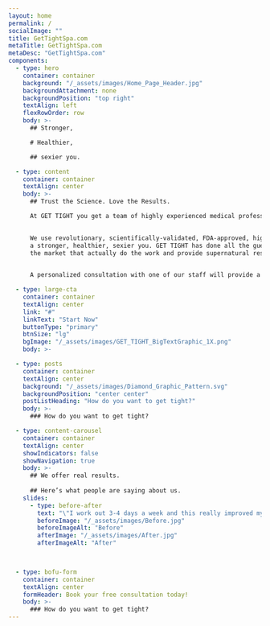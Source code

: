 ```yaml
---
layout: home
permalink: /
socialImage: ""
title: GetTightSpa.com
metaTitle: GetTightSpa.com
metaDesc: "GetTightSpa.com"
components:
  - type: hero
    container: container
    background: "/_assets/images/Home_Page_Header.jpg"
    backgroundAttachment: none
    backgroundPosition: "top right"
    textAlign: left
    flexRowOrder: row
    body: >-
      ## Stronger,

      # Healthier,

      ## sexier you.

  - type: content
    container: container
    textAlign: center
    body: >-
      ## Trust the Science. Love the Results.

      At GET TIGHT you get a team of highly experienced medical professionals led by a trusted doctor with 20 years of clinical experience and 10 years as a highly rated doctor in West Hartford. We are committed to giving you 5-star treatment and significant, satisfying results.
 

      We use revolutionary, scientifically-validated, FDA-approved, high-tech machines and methods that are customized to achieve 
      a stronger, healthier, sexier you. GET TIGHT has done all the guesswork for you, Dr. Beausoleil has selected the only devices on 
      the market that actually do the work and provide supernatural results.
      

      A personalized consultation with one of our staff will provide a tailored treatment plan to address your areas of concern.

  - type: large-cta
    container: container
    textAlign: center
    link: "#"
    linkText: "Start Now"
    buttonType: "primary"
    btnSize: "lg"
    bgImage: "/_assets/images/GET_TIGHT_BigTextGraphic_1X.png"
    body: >-

  - type: posts
    container: container
    textAlign: center
    background: "/_assets/images/Diamond_Graphic_Pattern.svg"
    backgroundPosition: "center center"
    postListHeading: "How do you want to get tight?"
    body: >-
      ### How do you want to get tight?

  - type: content-carousel
    container: container
    textAlign: center
    showIndicators: false
    showNavigation: true
    body: >-
      ## We offer real results.
      
      ## Here’s what people are saying about us.
    slides:
      - type: before-after
        text: "\"I work out 3-4 days a week and this really improved my ab workout. I’m so thankful for this treatment; it made me feel strong again.\""
        beforeImage: "/_assets/images/Before.jpg"
        beforeImageAlt: "Before"
        afterImage: "/_assets/images/After.jpg"
        afterImageAlt: "After"

    

  - type: bofu-form
    container: container
    textAlign: center
    formHeader: Book your free consultation today!
    body: >-
      ### How do you want to get tight?
---
```

